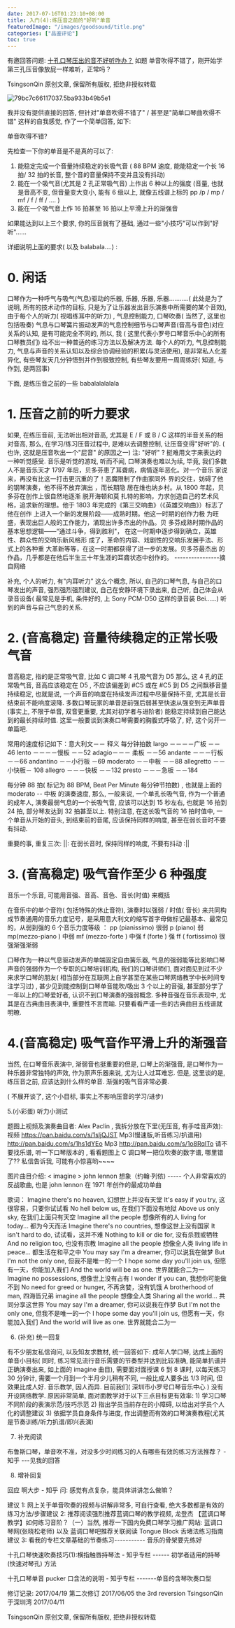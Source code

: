 ```yaml
---
date: 2017-07-16T01:23:10+08:00
title: 入门(4):练压音之前的"好听"单音
featuredImage: "/images/goodsound/title.png"
categories: ["品鉴评论"]
toc: true
---
```


有邀回答问题: [十孔口琴压出的音不好听咋办？](https://www.zhihu.com/question/58165780)
如题 单音吹得不错了，刚开始学第三孔压音像放屁一样难听，正常吗？

<!--more-->

TsingsonQin 原创文章, 保留所有版权, 拒绝非授权转载

![79bc7c66117037.5ba933b49b5e1](../79bc7c66117037.5ba933b49b5e1.jpg)

我并没有提供直接的回答, 但针对"单音吹得不错了" / 甚至是"简单口琴曲吹得不错" 这样的自我感觉, 作了一个简单回答, 如下:

单音吹得不错?

先检查一下你的单音是不是真的可以了:

1.  能稳定完成一个音量持续稳定的长吸气音
    ( 88 BPM 速度, 能能稳定一个长 16 拍/ 32 拍的长音, 整个音的音量保持不变并且没有抖动)
2.  能在一个吸气音(尤其是 2 孔正常吸气音) 上作出 6 种以上的强度
    (音量, 也就是音高不变, 但音量变大变小, 能有 6 级以上, 就像五线谱上标的 pp /p / mp / mf / f / ff / .... )
3.  能在一个吸气音上作 16 拍甚至 16 拍以上平滑上升的渐强音

如果能达到以上三个要求, 你的压音就有了基础, 通过一些"小技巧"可以作到"好听"......

详细说明上面的要求( 以及 balabala....) :

# 0. 闲话

口琴作为一种呼气与吸气(气息)驱动的乐器, 乐器, 乐器, 乐器...........( 此处是为了说明, 所有的技术动作的目标, 只是为了让乐器发出音乐演奏中所需要的某个音效), 由于每个人的听力( 视唱练耳中的听力) , 气息控制能力, 口琴吹奏( 当然了, 这里也包括吸奏) 气息与口琴簧片振动发声的气息控制细节与口琴声音(音高与音色)对应关系的认知, 是有可能完全不同的, 所以, 我 ( 这里代表小罗号口琴音乐中心的所有口琴教员们) 给不出一种普适的练习方法以及解决方法.
每个人的听力, 气息控制能力, 气息与声音的关系认知以及综合协调经验的积累(与灵活使用), 是非常私人化差异化, 有些琴友天几分钟悟到并作到极致控制, 有些琴友要用一周周练好( 知道, 与作到, 是两回事)

下面, 是练压音之前的一些 babalalalalala

# 1. 压音之前的听力要求

如果, 在练压音前, 无法听出相对音高, 尤其是 E / F 或 B / C 这样的半音关系的相对音高, 那么, 在学习/练习压音过程中, 是难以去调整控制, 让压音变得"好听"的. ( 也许, 这就是压音吹出一个"屁音" 的原因之一)
注: "好听" ? 挺难用文字来表达的一种听觉感受. 音乐是听觉的游戏, 听而不闻, 口琴演奏也难以为续, 毕竟, 我们多数人不是音乐天才
1797 年后，贝多芬患了耳聋病，病情逐年恶化。对一个音乐 家说来，再没有比这一打击更沉重的了！恶魔限制了作曲家同外 界的交往，妨碍了他的钢琴演奏，他不得不放弃演出 ，而长期隐 居在维也纳乡村。从 1800 年起，贝多芬在创作上很自然地逐渐 脱开海顿和莫 扎特的影响，力求创造自己的艺术风格，追求新的理想。他于 1803 年完成的《第三交响曲》（《英雄交响曲》）标志了他在创作 上进入一个新的发展阶段——成熟时期。他这一时期的创作力极 为旺盛，表现出巨人般的工作能力，涌现出许多杰出的作品。贝 多芬成熟时期作品的基本思想逻辑——“通过斗争，得到胜利"， 在这一时期中逐步得到确立，英雄性、群众性的交响乐新风格形 成了，革命的内容、戏剧性的交响乐发展手法、形式上的各种重 大革新等等，在这一时期都获得了进一步的发展。贝多芬最杰出 的作品，几乎都是在他后半生三十年生涯的耳聋状态中创作的。
----------------摘自网络

补充, 个人的听力, 有"内耳听力" 这么个概念, 所以, 自己的口琴气息, 与自己的口琴发出的声音, 强烈强烈强烈建议, 自己在安静环境下录出来, 自己听, 自己体会从录音设备( 最常见是手机, 条件好的, 上 Sony PCM-D50 这样的录音装 Bei......) 听到的声音与自己气息的关系.

# 2. (音高稳定) 音量待续稳定的正常长吸气音

音高稳定, 指的是正常吸气音, 比如 C 调口琴 4 孔吸气音为 D5 那么, 这 4 孔的正常吸气音, 音高应该稳定在 D5 , 不应该偏差到 #C5 或在 #C5 到 D5 之间飘移音量持续稳定, 也就是说, 一个声音的响度在持续发声过程中尽量保持不变, 尤其是长音结束前不能响度滚降. 多数口琴玩家的单音是前强后弱甚至快速从强变到无声单音(事实上, 不限于单音, 双音更重要, 尤其对初学者与进阶者) 能稳定持续到自己能达到的最长持续时值. 这里一般要谈到演奏口琴需要的胸腹式呼吸了, 好, 这个另开一单篇吧.

常用的速度标记如下：意大利文－－ 释义 每分钟拍数
largo －－－－广板 －－46
lento －－－－慢板 －－52
adagio－－－ 柔板 －－56
andante －－－行板－－66
andantino －－小行板 －69
moderato －－中板 －－88
allegretto －－小快板－ 108
allegro －－－快板 －－132
presto －－－急板 －－184

每分钟 88 拍( 标记为 88 BPM, Beat Per Minute 每分钟节拍数) , 也就是上面的 moderato -- 中板 的演奏速度, 那么, 一般来说, 一个单孔长吸气音, 作为一个普通的成年人, 演奏最弱气息的一个长吸气音, 应该可以达到 15 秒左右, 也就是 16 拍到 24 拍, 部分琴友达到 32 拍甚至以上.
特别注意, 在这长吸气音的 16 拍时值中, 一个单音从开始的音头, 到结束前的音尾, 应该保持同样的响度, 甚至在弱长音时不要有抖动.

重要的事, 重复三次:
||: 在弱长音时, 保持同样的响度, 不要有抖动 :||

# 3. (音高稳定) 吸气音作至少 6 种强度

音乐一个乐音, 可能用音强、音高、音色、音长(时值) 来概括

在音乐中的单个音符( 包括特殊的休止音符), 演奏时以强弱 / 时值( 音长) 来共同构成节奏通用的音乐力度记号，是采用意大利文的缩写首字母做标记最基本、最常见的，从弱到强的 6 个音乐力度等级 ：
pp (pianissimo) 很弱
p (piano) 弱
mp(mezzo-piano ) 中弱
mf (mezzo-forte ) 中强
f (forte ) 强
ff ( fortissimo) 很强渐强渐弱

口琴作为一种以气息驱动发声的单端固定自由簧乐器, 气息的强弱能等比影响口琴声音的强弱作为一个专职的口琴培训机构, 我们的口琴讲师们, 面对面见到过不少来求学口琴的朋友( 相当部分在互联网上自学甚至在某些口琴网络教学中长时间专注学习过) , 甚少见到能控制到口琴单音能吹/吸出 3 个以上的音强, 甚至部分学了一年以上的口琴爱好者, 认识不到口琴演奏的强弱概念.
多种音强在音乐表现中, 尤其是在古典曲目表演中, 重要性不言而喻. 只要看看严谨一些的古典曲目五线谱就明暸.

# 4.(音高稳定) 吸气音作平滑上升的渐强音

当然, 在口琴音乐表演中, 渐弱音也挺重要的但是, 口琴上的渐强音, 是口琴作为一种乐器非常独特的声效, 作为原声乐器来说, 尤为让人过耳难忘.
但是, 这里谈的是, 练压音之前, 应该达到什么样的单音. 渐强的吸气音非常必要.

( 不展开谈了, 这个小目标, 事实上不影响压音的学习/进步)

5.(小彩蛋) 听力小测试

题图上视频及演奏曲目者: Alex Paclin , 我拆分放在下里(无压音, 有手哇音声效):
视频 https://pan.baidu.com/s/1sljQJST
Mp3(慢速版,听音练习/扒谱用) http://pan.baidu.com/s/1hs1dYEo
Mp3 http://pan.baidu.com/s/1o8RqlTo
请不要找乐谱, 听一下口琴版本的 <imagine> , 看看题图上 C 调口琴一把位吹奏的数字谱, 哪里错了??
私信告诉我, 可能有小惊喜哟~~~~

图片曲目介绍: < imagine > john lennon 想象（约翰·列侬) ----- 个人非常喜欢的反战歌曲, 也是 john lennon 在 1971 年创作的最成功单曲

歌词：
Imagine there's no heaven,
幻想世上并没有天堂
It's easy if you try,
这很容易，只要你试试看
No hell below us,
在我们下面没有地狱
Above us only sky,
在我们上面只有天空
Imagine all the people
想像所有的人
living for today...
都为今天而活
Imagine there's no countries,
想像这世上没有国家
It isn't hard to do,
试试看，这并不难
Nothing to kill or die for,
没有杀戮或牺牲
And no religion too,
也没有宗教
Imagine all the people
想像全人类
living life in peace...
都生活在和平之中
You may say I'm a dreamer,
你可以说我在做梦
But I'm not the only one,
但我不是唯一的一个
I hope some day you'll join us,
但愿有一天，你能加入我们
And the world will be as one.
世界就能合二为一
Imagine no possessions,
想像世上没有占有
I wonder if you can,
我想你可能做不到
No need for greed or hunger,
不再贪婪，没有饥饿
A brotherhood of man,
四海皆兄弟
imagine all the people
想像全人类
Sharing all the world...
共同分享这世界
You may say I'm a dreamer,
你可以说我在作梦
But I'm not the only one,
但我不是唯一的一个
I hope some day you'll join us,
但愿有一天，你能加入我们
And the world will live as one.
世界就能合二为一

6.  (补充) 统一回复

有不少朋友私信询问, 以及知友求教材, 统一回答如下:
成年人学口琴, 达成上面的单音小目标( 同时, 练习常见流行音乐需要的节奏型并达到比较准确, 能简单扒谱并正确演奏出来, 如上面的 imagine 曲目), 需要面对面授课 6 到 8 课时, 以每天练习 30 分钟计, 需要一个月到一个半月少儿稍有不同, 一般比成人要多出 1/3 时间, 但效果比成人好.
音乐教学, 因人而异. 目前我们( 深圳市小罗号口琴音乐中心 ) 没有开设网络教学. 原因非常简单, 面对面教学对于以下三点目标更有效率: 1) 学习口琴不同阶段的表演示范/技巧示范 2) 指出学员当前存在的小障碍, 以给出对学员个人化的调整建议 3) 依据学员自身条件与进度, 作出调整而有效的口琴演奏教程(尤其是节奏训练/听力扒谱/即兴表演)

7.  补充阅读

布鲁斯口琴，单音吹不准，对没多少时间练习的人有哪些有效的练习方法推荐？ - 知乎 ---见我的回答

8.  增补回复

回应 啊大步 - 知乎 问:
感觉有点复杂，能具体讲讲怎么做嘛？

建议 1: 网上关于单音吹奏的视频与讲解非常多, 可自行查看, 绝大多数都是有效的练习方法/步骤建议 2: 推荐阅读强烈推荐蓝调口琴的教学视频, 龙登杰 【蓝调口琴教学】如何练习音阶？（一）当然, 推荐一下国内免费口琴学习推广网站: 蓝调口琴网(张晓松老师) 以及 蓝调口琴吧推荐关联阅读 Tongue Block 舌堵法练习指南建议 3: 看我的专栏文章基础的节奏练习----------- 音乐的骨架要先练好

十孔口琴快速吹奏技巧(1):横指触唇持琴法 - 知乎专栏 ------ 初学者适用的持琴(快速对琴孔) 方法

十孔口琴单音 pucker 口含法的说明 - 知乎专栏 -------单音的含琴吹奏口型

修订记录:
2017/04/19 第二次修订
2017/06/05 the 3rd reversion
TsingsonQin 于深圳湾 2017/04/11

TsingsonQin 原创文章, 保留所有版权, 拒绝非授权转载
